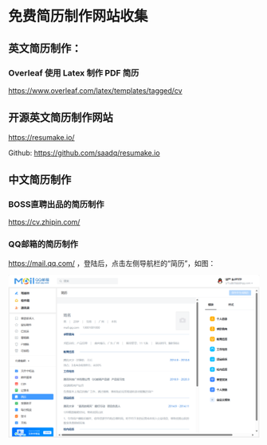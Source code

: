 # 免费简历制作网站收集

## 英文简历制作：
### Overleaf 使用 Latex 制作 PDF 简历

https://www.overleaf.com/latex/templates/tagged/cv

## 开源英文简历制作网站

https://resumake.io/

Github: https://github.com/saadq/resumake.io

## 中文简历制作

### BOSS直聘出品的简历制作

https://cv.zhipin.com/

### QQ邮箱的简历制作

https://mail.qq.com/ ，登陆后，点击左侧导航栏的“简历”，如图：

![qq邮箱简历制作](./src/assets/Snipaste_2023-11-14_22-10-00.png "qq邮箱")